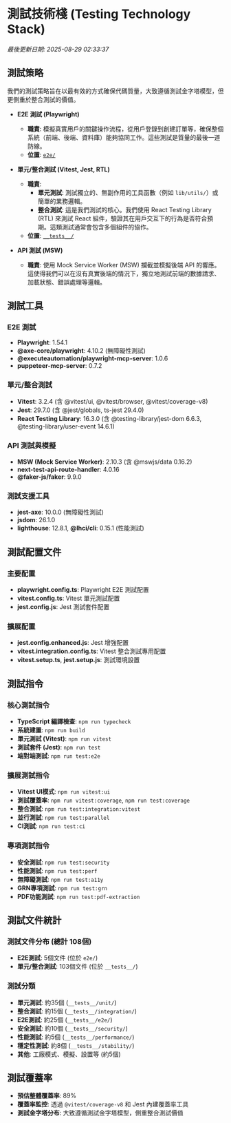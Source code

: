 # 測試技術棧 (Testing Technology Stack)

_最後更新日期: 2025-08-29 02:33:37_

## 測試策略

我們的測試策略旨在以最有效的方式確保代碼質量，大致遵循測試金字塔模型，但更側重於整合測試的價值。

- **E2E 測試 (Playwright)**
  - **職責**: 模擬真實用戶的關鍵操作流程，從用戶登錄到創建訂單等，確保整個系統（前端、後端、資料庫）能夠協同工作。這些測試是質量的最後一道防線。
  - **位置**: [`e2e/`](../../e2e/)

- **單元/整合測試 (Vitest, Jest, RTL)**
  - **職責**:
    - **單元測試**: 測試獨立的、無副作用的工具函數（例如 `lib/utils/`）或簡單的業務邏輯。
    - **整合測試**: 這是我們測試的核心。我們使用 React Testing Library (RTL) 來測試 React 組件，驗證其在用戶交互下的行為是否符合預期。這類測試通常會包含多個組件的協作。
  - **位置**: [`__tests__/`](../../__tests__/)

- **API 測試 (MSW)**
  - **職責**: 使用 Mock Service Worker (MSW) 攔截並模擬後端 API 的響應。這使得我們可以在沒有真實後端的情況下，獨立地測試前端的數據請求、加載狀態、錯誤處理等邏輯。

## 測試工具

### E2E 測試

- **Playwright**: 1.54.1
- **@axe-core/playwright**: 4.10.2 (無障礙性測試)
- **@executeautomation/playwright-mcp-server**: 1.0.6
- **puppeteer-mcp-server**: 0.7.2

### 單元/整合測試

- **Vitest**: 3.2.4 (含 @vitest/ui, @vitest/browser, @vitest/coverage-v8)
- **Jest**: 29.7.0 (含 @jest/globals, ts-jest 29.4.0)
- **React Testing Library**: 16.3.0 (含 @testing-library/jest-dom 6.6.3, @testing-library/user-event 14.6.1)

### API 測試與模擬

- **MSW (Mock Service Worker)**: 2.10.3 (含 @mswjs/data 0.16.2)
- **next-test-api-route-handler**: 4.0.16
- **@faker-js/faker**: 9.9.0

### 測試支援工具

- **jest-axe**: 10.0.0 (無障礙性測試)
- **jsdom**: 26.1.0
- **lighthouse**: 12.8.1, **@lhci/cli**: 0.15.1 (性能測試)

## 測試配置文件

### 主要配置

- **playwright.config.ts**: Playwright E2E 測試配置
- **vitest.config.ts**: Vitest 單元測試配置
- **jest.config.js**: Jest 測試套件配置

### 擴展配置

- **jest.config.enhanced.js**: Jest 增強配置
- **vitest.integration.config.ts**: Vitest 整合測試專用配置
- **vitest.setup.ts**, **jest.setup.js**: 測試環境設置

## 測試指令

### 核心測試指令

- **TypeScript 編譯檢查**: `npm run typecheck`
- **系統建置**: `npm run build`
- **單元測試 (Vitest)**: `npm run vitest`
- **測試套件 (Jest)**: `npm run test`
- **端對端測試**: `npm run test:e2e`

### 擴展測試指令

- **Vitest UI模式**: `npm run vitest:ui`
- **測試覆蓋率**: `npm run vitest:coverage`, `npm run test:coverage`
- **整合測試**: `npm run test:integration:vitest`
- **並行測試**: `npm run test:parallel`
- **CI測試**: `npm run test:ci`

### 專項測試指令

- **安全測試**: `npm run test:security`
- **性能測試**: `npm run test:perf`
- **無障礙測試**: `npm run test:a11y`
- **GRN專項測試**: `npm run test:grn`
- **PDF功能測試**: `npm run test:pdf-extraction`

## 測試文件統計

### 測試文件分布 (總計 108個)

- **E2E測試**: 5個文件 (位於 `e2e/`)
- **單元/整合測試**: 103個文件 (位於 `__tests__/`)

### 測試分類

- **單元測試**: 約35個 (`__tests__/unit/`)
- **整合測試**: 約15個 (`__tests__/integration/`)
- **E2E測試**: 約25個 (`__tests__/e2e/`)
- **安全測試**: 約10個 (`__tests__/security/`)
- **性能測試**: 約5個 (`__tests__/performance/`)
- **穩定性測試**: 約8個 (`__tests__/stability/`)
- **其他**: 工廠模式、模擬、設置等 (約5個)

## 測試覆蓋率

- **預估整體覆蓋率**: 89%
- **覆蓋率監控**: 透過 `@vitest/coverage-v8` 和 Jest 內建覆蓋率工具
- **測試金字塔分布**: 大致遵循測試金字塔模型，側重整合測試價值
